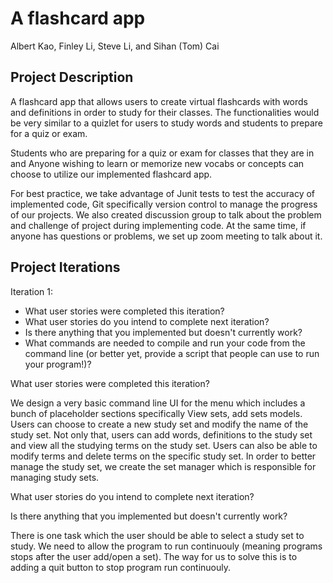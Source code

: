 # A flashcard app
<!-- Team Member -->
Albert Kao, Finley Li, Steve Li, and Sihan (Tom) Cai


<!-- ABOUT THE PROJECT -->
## Project Description
A flashcard app that allows users to create virtual flashcards with words and definitions in order to study for their classes. The functionalities would be very similar to a quizlet for users to study words and students to prepare for a quiz or exam.

Students who are preparing for a quiz or exam for classes that they are in and Anyone wishing to learn or memorize new vocabs or concepts can choose to utilize our implemented flashcard app.

For best practice, we take advantage of Junit tests to test the accuracy of implemented code, Git specifically version control to manage the progress of our projects. We also created discussion group to talk about the problem and challenge of project during implementing code. At the same time, if anyone has questions or problems, we set up zoom meeting to talk about it.


<!-- Project Iterations -->
## Project Iterations
Iteration 1:
* What user stories were completed this iteration?
* What user stories do you intend to complete next iteration?
* Is there anything that you implemented but doesn't currently work?
* What commands are needed to compile and run your code from the command line (or better yet, provide a script that people can use to run your program!)?

What user stories were completed this iteration? 

We design a very basic command line UI for the menu which includes a bunch of placeholder sections specifically View sets, add sets models. Users can choose to create a new study set and modify the name of the study set. Not only that, users can add words, definitions to the study set and view all the studying terms on the study set. Users can also be able to modify terms and delete terms on the specific study set. In order to better manage the study set, we create the set manager which is responsible for managing study sets.

What user stories do you intend to complete next iteration?

Is there anything that you implemented but doesn't currently work?

There is one task which the user should be able to select a study set to study. We need to allow the program to run continuouly (meaning programs stops after the user add/open a set). The way for us to solve this is to adding a quit button to stop program run continuouly.
